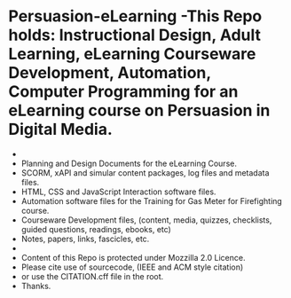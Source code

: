 # Persuasion-eLearning -This Repo holds: Instructional Design, Adult Learning, eLearning Courseware Development, Automation, Computer Programming for an eLearning course on Persuasion in Digital Media. 
-
- Planning and Design Documents for the eLearning Course.
- SCORM, xAPI and simular content packages, log files and metadata files.
- HTML, CSS and JavaScript Interaction software files. 
- Automation software files for the Training for Gas Meter for Firefighting course. 
- Courseware Development files, (content, media, quizzes, checklists, guided questions, readings, ebooks, etc)
- Notes, papers, links, fascicles, etc.
- 
- Content of this Repo is protected under Mozzilla 2.0 Licence.
- Please cite use of sourcecode, (IEEE and ACM style citation)
- or use the CITATION.cff file in the root.
- Thanks. 


